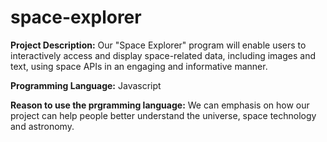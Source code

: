 # space-explorer

**Project Description:**
Our "Space Explorer" program will enable users to interactively access and display space-related data, including images and text, using space APIs in an engaging and informative manner.

**Programming Language:**
Javascript

**Reason to use the prgramming language:**
We can emphasis on how our project can help people better understand the universe, space technology and astronomy.
